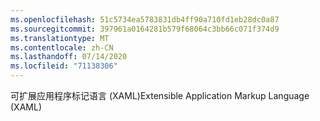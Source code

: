 ```yaml
---
ms.openlocfilehash: 51c5734ea5783831db4ff90a710fd1eb28dc0a87
ms.sourcegitcommit: 397961a0164281b579f68064c3bb66c071f374d9
ms.translationtype: MT
ms.contentlocale: zh-CN
ms.lasthandoff: 07/14/2020
ms.locfileid: "71138306"
---
```

<span data-ttu-id="e9c55-101">可扩展应用程序标记语言 (XAML)</span><span class="sxs-lookup"><span data-stu-id="e9c55-101">Extensible Application Markup Language (XAML)</span></span>
